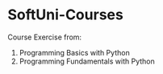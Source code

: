 # SoftUni-Courses
Course Exercise from:
1. Programming Basics with Python
2. Programming Fundamentals with Python
